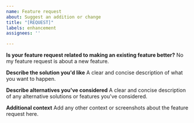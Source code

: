 ```yaml
---
name: Feature request
about: Suggest an addition or change
title: "[REQUEST]"
labels: enhancement
assignees: ''

---
```


**Is your feature request related to making an existing feature better?**
No my feature request is about a new feature.

**Describe the solution you'd like**
A clear and concise description of what you want to happen.

**Describe alternatives you've considered**
A clear and concise description of any alternative solutions or features you've considered.

**Additional context**
Add any other context or screenshots about the feature request here.
